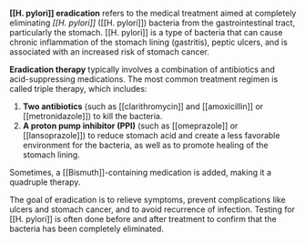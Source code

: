 **[[H. pylori]] eradication** refers to the medical treatment aimed at completely eliminating *[[H. pylori]]* ([[H. pylori]]) bacteria from the gastrointestinal tract, particularly the stomach. [[H. pylori]] is a type of bacteria that can cause chronic inflammation of the stomach lining (gastritis), peptic ulcers, and is associated with an increased risk of stomach cancer.

**Eradication therapy** typically involves a combination of antibiotics and acid-suppressing medications. The most common treatment regimen is called triple therapy, which includes:

1. **Two antibiotics** (such as [[clarithromycin]] and [[amoxicillin]] or [[metronidazole]]) to kill the bacteria.
2. **A proton pump inhibitor (PPI)** (such as [[omeprazole]] or [[lansoprazole]]) to reduce stomach acid and create a less favorable environment for the bacteria, as well as to promote healing of the stomach lining.

Sometimes, a [[Bismuth]]-containing medication is added, making it a quadruple therapy. 

The goal of eradication is to relieve symptoms, prevent complications like ulcers and stomach cancer, and to avoid recurrence of infection. Testing for [[H. pylori]] is often done before and after treatment to confirm that the bacteria has been completely eliminated.